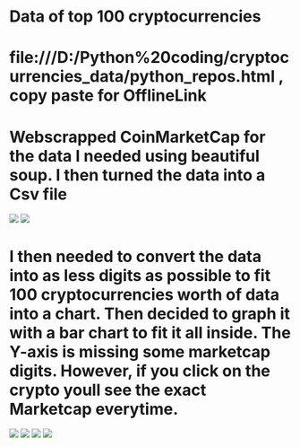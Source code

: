# Data of top 100 cryptocurrencies
# file:///D:/Python%20coding/cryptocurrencies_data/python_repos.html , copy paste for OfflineLink
# Webscrapped CoinMarketCap for the data I needed using beautiful soup. I then turned the data into a Csv file

<img src="images/progress.png"> <img src="images/progress2.png">

# I then needed to convert the data into as less digits as possible to fit 100 cryptocurrencies worth of data into a chart. Then decided to graph it with a bar chart to fit it all inside. The Y-axis is missing some marketcap digits. However, if you click on the crypto youll see the exact Marketcap everytime.

<img src="images/progress.png"> <img src="images/visual_graph.png">
<img src="images/progress.png"> <img src="images/visual_graph2.png">
